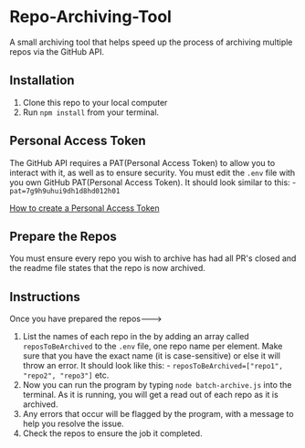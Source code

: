 # Repo-Archiving-Tool

A small archiving tool that helps speed up the process of archiving multiple repos via the GitHub API.

## Installation

1. Clone this repo to your local computer
2. Run `npm install` from your terminal.


## Personal Access Token 

The GitHub API requires a PAT(Personal Access Token) to allow you to interact with it, as well as to ensure security. 
You must edit the `.env` file with you own GitHub PAT(Personal Access Token).
It should look similar to this: -
`pat=7g9h9uhui9dh1d8hd012h01`

[How to create a Personal Access Token](https://docs.github.com/en/authentication/keeping-your-account-and-data-secure/managing-your-personal-access-tokens)
## Prepare the Repos

You must ensure every repo you wish to archive has had all PR's closed and the readme file states that the 
repo is now archived. 

## Instructions 

Once you have prepared the repos--->

1. List the names of each repo in the by adding an array called `reposToBeArchived` to the `.env` file, one repo name per 
   element. Make sure that you have the exact name (it is case-sensitive) or else it will throw an error. It should 
   look like this: - 
   `reposToBeArchived=["repo1", "repo2", "repo3"]` etc. 
2. Now you can run the program by typing `node batch-archive.js` into the terminal. As it is running, you will get 
   a read out of each repo as it is archived.
3. Any errors that occur will be flagged by the program, with a message to help you resolve the issue.
4. Check the repos to ensure the job it completed. 

## 


